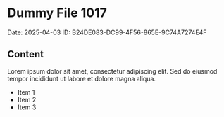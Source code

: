 # Dummy File 1017

Date: 2025-04-03
ID: B24DE083-DC99-4F56-865E-9C74A7274E4F

## Content

Lorem ipsum dolor sit amet, consectetur adipiscing elit.
Sed do eiusmod tempor incididunt ut labore et dolore magna aliqua.

* Item 1
* Item 2
* Item 3

